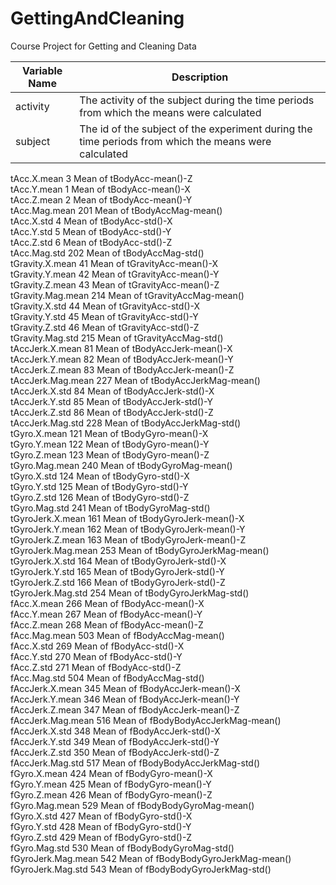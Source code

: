 # GettingAndCleaning
Course Project for Getting and Cleaning Data

Variable Name|Description
-------------|-----------
activity|The activity of the subject during the time periods from which the means were calculated
subject|The id of the subject of the experiment during the time periods from which the means were calculated
tAcc.X.mean          3 Mean of tBodyAcc-mean()-Z          
tAcc.Y.mean          1 Mean of tBodyAcc-mean()-X          
tAcc.Z.mean          2 Mean of tBodyAcc-mean()-Y          
tAcc.Mag.mean      201 Mean of tBodyAccMag-mean()         
tAcc.X.std           4 Mean of tBodyAcc-std()-X           
tAcc.Y.std           5 Mean of tBodyAcc-std()-Y           
tAcc.Z.std           6 Mean of tBodyAcc-std()-Z           
tAcc.Mag.std       202 Mean of tBodyAccMag-std()          
tGravity.X.mean     41 Mean of tGravityAcc-mean()-X       
tGravity.Y.mean     42 Mean of tGravityAcc-mean()-Y       
tGravity.Z.mean     43 Mean of tGravityAcc-mean()-Z       
tGravity.Mag.mean  214 Mean of tGravityAccMag-mean()      
tGravity.X.std      44 Mean of tGravityAcc-std()-X        
tGravity.Y.std      45 Mean of tGravityAcc-std()-Y        
tGravity.Z.std      46 Mean of tGravityAcc-std()-Z        
tGravity.Mag.std   215 Mean of tGravityAccMag-std()       
tAccJerk.X.mean     81 Mean of tBodyAccJerk-mean()-X      
tAccJerk.Y.mean     82 Mean of tBodyAccJerk-mean()-Y      
tAccJerk.Z.mean     83 Mean of tBodyAccJerk-mean()-Z      
tAccJerk.Mag.mean  227 Mean of tBodyAccJerkMag-mean()     
tAccJerk.X.std      84 Mean of tBodyAccJerk-std()-X       
tAccJerk.Y.std      85 Mean of tBodyAccJerk-std()-Y       
tAccJerk.Z.std      86 Mean of tBodyAccJerk-std()-Z       
tAccJerk.Mag.std   228 Mean of tBodyAccJerkMag-std()      
tGyro.X.mean       121 Mean of tBodyGyro-mean()-X         
tGyro.Y.mean       122 Mean of tBodyGyro-mean()-Y         
tGyro.Z.mean       123 Mean of tBodyGyro-mean()-Z         
tGyro.Mag.mean     240 Mean of tBodyGyroMag-mean()        
tGyro.X.std        124 Mean of tBodyGyro-std()-X          
tGyro.Y.std        125 Mean of tBodyGyro-std()-Y          
tGyro.Z.std        126 Mean of tBodyGyro-std()-Z          
tGyro.Mag.std      241 Mean of tBodyGyroMag-std()         
tGyroJerk.X.mean   161 Mean of tBodyGyroJerk-mean()-X     
tGyroJerk.Y.mean   162 Mean of tBodyGyroJerk-mean()-Y     
tGyroJerk.Z.mean   163 Mean of tBodyGyroJerk-mean()-Z     
tGyroJerk.Mag.mean 253 Mean of tBodyGyroJerkMag-mean()    
tGyroJerk.X.std    164 Mean of tBodyGyroJerk-std()-X      
tGyroJerk.Y.std    165 Mean of tBodyGyroJerk-std()-Y      
tGyroJerk.Z.std    166 Mean of tBodyGyroJerk-std()-Z      
tGyroJerk.Mag.std  254 Mean of tBodyGyroJerkMag-std()     
fAcc.X.mean        266 Mean of fBodyAcc-mean()-X          
fAcc.Y.mean        267 Mean of fBodyAcc-mean()-Y          
fAcc.Z.mean        268 Mean of fBodyAcc-mean()-Z          
fAcc.Mag.mean      503 Mean of fBodyAccMag-mean()         
fAcc.X.std         269 Mean of fBodyAcc-std()-X           
fAcc.Y.std         270 Mean of fBodyAcc-std()-Y           
fAcc.Z.std         271 Mean of fBodyAcc-std()-Z           
fAcc.Mag.std       504 Mean of fBodyAccMag-std()          
fAccJerk.X.mean    345 Mean of fBodyAccJerk-mean()-X      
fAccJerk.Y.mean    346 Mean of fBodyAccJerk-mean()-Y      
fAccJerk.Z.mean    347 Mean of fBodyAccJerk-mean()-Z      
fAccJerk.Mag.mean  516 Mean of fBodyBodyAccJerkMag-mean() 
fAccJerk.X.std     348 Mean of fBodyAccJerk-std()-X       
fAccJerk.Y.std     349 Mean of fBodyAccJerk-std()-Y       
fAccJerk.Z.std     350 Mean of fBodyAccJerk-std()-Z       
fAccJerk.Mag.std   517 Mean of fBodyBodyAccJerkMag-std()  
fGyro.X.mean       424 Mean of fBodyGyro-mean()-X         
fGyro.Y.mean       425 Mean of fBodyGyro-mean()-Y         
fGyro.Z.mean       426 Mean of fBodyGyro-mean()-Z         
fGyro.Mag.mean     529 Mean of fBodyBodyGyroMag-mean()    
fGyro.X.std        427 Mean of fBodyGyro-std()-X          
fGyro.Y.std        428 Mean of fBodyGyro-std()-Y          
fGyro.Z.std        429 Mean of fBodyGyro-std()-Z          
fGyro.Mag.std      530 Mean of fBodyBodyGyroMag-std()     
fGyroJerk.Mag.mean 542 Mean of fBodyBodyGyroJerkMag-mean()
fGyroJerk.Mag.std  543 Mean of fBodyBodyGyroJerkMag-std() 
